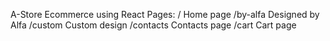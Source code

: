 A-Store Ecommerce using React
  Pages:
    / Home page
    /by-alfa Designed by Alfa
    /custom Custom design
    /contacts Contacts page
    /cart Cart page
